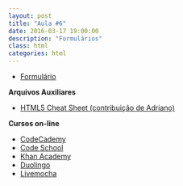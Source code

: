 ```yaml
---
layout: post
title: "Aula #6"
date: 2016-03-17 19:00:00
description: "Formulários"
class: html
categories: html
---
```


- [Formulário](http://pt.slideshare.net/jrmessias/html-hypertext-markup-language-formulrio)

**Arquivos Auxiliares**
- [HTML5 Cheat Sheet (contribuição de Adriano)](https://developer.mozilla.org/pt-BR/docs/Web/HTML/HTML5)

**Cursos on-line**
- [CodeCademy](https://www.codecademy.com/pt) 
- [Code School](https://www.codeschool.com/)
- [Khan Academy](https://pt.khanacademy.org/)
- [Duolingo](https://www.duolingo.com/)
- [Livemocha](http://livemocha.com/)